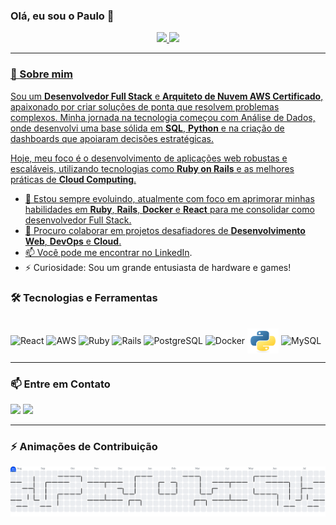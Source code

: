 ### Olá, eu sou o Paulo 👋

<div align="center">
  <a href="https://github.com/paulodtn">
  <img height="150em" src="https://github-readme-stats.vercel.app/api?username=paulodtn&show_icons=true&theme=dark&include_all_commits=true&count_private=true"/>
  <img height="150em" src="https://github-readme-stats.vercel.app/api/top-langs/?username=paulodtn&layout=compact&langs_count=7&theme=dark"/>
</div>

---

### 🚀 Sobre mim

Sou um **Desenvolvedor Full Stack** e **Arquiteto de Nuvem AWS Certificado**, apaixonado por criar soluções de ponta que resolvem problemas complexos. Minha jornada na tecnologia começou com Análise de Dados, onde desenvolvi uma base sólida em **SQL**, **Python** e na criação de dashboards que apoiaram decisões estratégicas.

Hoje, meu foco é o desenvolvimento de aplicações web robustas e escaláveis, utilizando tecnologias como **Ruby on Rails** e as melhores práticas de **Cloud Computing**.

- 🌱 Estou sempre evoluindo, atualmente com foco em aprimorar minhas habilidades em **Ruby**, **Rails**, **Docker** e **React** para me consolidar como desenvolvedor Full Stack.
- 👯 Procuro colaborar em projetos desafiadores de **Desenvolvimento Web**, **DevOps** e **Cloud**.
- 📫 Você pode me encontrar no [LinkedIn](https://www.linkedin.com/in/paulo-de-tarso-nascimento-filho-53a18ba0/).
- ⚡ Curiosidade: Sou um grande entusiasta de hardware e games!

### 🛠️ Tecnologias e Ferramentas

<div style="display: inline_block;"><br>
  <img align="center" alt="React" height="40" width="50" src="https://cdn.jsdelivr.net/gh/devicons/devicon/icons/react/react-original.svg" />
  <img align="center" alt="AWS" height="40" width="50" src="https://cdn.jsdelivr.net/gh/devicons/devicon@latest/icons/amazonwebservices/amazonwebservices-original-wordmark.svg" />
  <img align="center" alt="Ruby" height="40" width="50" src="https://cdn.jsdelivr.net/gh/devicons/devicon/icons/ruby/ruby-original.svg" />
  <img align="center" alt="Rails" height="40" width="50" src="https://cdn.jsdelivr.net/gh/devicons/devicon/icons/rails/rails-original-wordmark.svg" />
  <img align="center" alt="PostgreSQL" height="40" width="50" src="https://cdn.jsdelivr.net/gh/devicons/devicon/icons/postgresql/postgresql-original.svg" />
  <img align="center" alt="Docker" height="40" width="50" src="https://cdn.jsdelivr.net/gh/devicons/devicon/icons/docker/docker-original.svg" />
  <img align="center" alt="Python" height="40" width="50" src="https://raw.githubusercontent.com/devicons/devicon/master/icons/python/python-original.svg" />
  <img align="center" alt="MySQL" height="40" width="50" src="https://cdn.jsdelivr.net/gh/devicons/devicon/icons/mysql/mysql-original-wordmark.svg" />
</div>

---

### 📫 Entre em Contato

<p align="left">
  <a href="mailto:ptarsofilho4@gmail.com" target="_blank"><img src="https://img.shields.io/badge/Gmail-D14836?style=for-the-badge&logo=gmail&logoColor=white"></a>
  <a href="https://www.linkedin.com/in/paulo-de-tarso-nascimento-filho-53a18ba0/" target="_blank"><img src="https://img.shields.io/badge/-LinkedIn-%230077B5?style=for-the-badge&logo=linkedin&logoColor=white"></a> 
</p>

---

### ⚡ Animações de Contribuição

<div align="center">
  <picture>
    <source media="(prefers-color-scheme: dark)" srcset="https://raw.githubusercontent.com/paulodtn/paulodtn/output/pacman-contribution-graph-dark.svg" />
    <source media="(prefers-color-scheme: light)" srcset="https://raw.githubusercontent.com/paulodtn/paulodtn/output/pacman-contribution-graph.svg" />
    <img alt="pacman contribution graph" src="https://raw.githubusercontent.com/paulodtn/paulodtn/output/pacman-contribution-graph.svg" />
  </picture>
</div>
